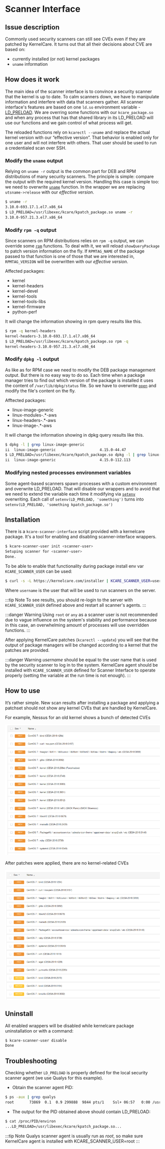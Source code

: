 # Scanner Interface

## Issue description

Commonly used security scanners can still see CVEs even if they are patched by KernelCare. It turns out that all their decisions about CVE are based on:

* currently installed (or not) kernel packages
* `uname` information

## How does it work

The main idea of the scanner interface is to convince a security scanner that the kernel is up to date. To calm scanners down, we have to manipulate information and interfere with data that scanners gather. All scanner interface's features are based on one `ld.so` environment variable - [LD_PRELOAD](https://man7.org/linux/man-pages/man8/ld.so.8.html#ENVIRONMENT). We are overring some functions with our `kcare_package.so` and when any process that has that shared library in its LD_PRELOAD will use our functions and we gain control of what process will get.

The reloaded functions rely on `kcarectl --uname` and replace the actual kernel version with our “effective version”.
That behavior is enabled only for one user and will not interfere with others. That user should be used to run a credentialed scan over SSH.

### Modify the `uname` output

Relying on `uname -r` output is the common part for DEB and RPM distributions of many security scanners. The principle is simple: compare the output with the required kernel version. Handling this case is simple too: we need to overwrite [`uname`](https://man7.org/linux/man-pages/man2/uname.2.html) function. In the wrapper we are replacing `utsname->release` with our *effective version*.

``` bash
$ uname -r
3.10.0-693.17.1.el7.x86_64
$ LD_PRELOAD=/usr/libexec/kcare/kpatch_package.so uname -r
3.10.0-957.21.3.el7.x86_64
```

### Modify `rpm -q` output

Since scanners on RPM distributions relies on `rpm -q` output, we can override some [`rpm`](https://man8.org/linux/man-pages/man8/rpm.8.html) functions. To deal with it, we will reload `showQueryPackage` to patch version information on the fly. If `RPMTAG_NAME` of the package passed to that function is one of those that we are interested in, `RPMTAG_VERSION` will be overwritten with our *effective version*.

Affected packages:

* kernel
* kernel-headers
* kernel-devel
* kernel-tools
* kernel-tools-libs
* kernel-firmware
* python-perf

It will change the information showing in rpm query results like this.

``` bash
$ rpm -q kernel-headers
kernel-headers-3.10.0-693.17.1.el7.x86_64
$ LD_PRELOAD=/usr/libexec/kcare/kpatch_package.so rpm -q
kernel-headers-3.10.0-957.21.3.el7.x86_64
```

### Modify `dpkg -l` output

As like as for RPM case we need to modify the DEB package management output. But there is no easy way to do so. Each time when a package manager tries to find out which version of the package is installed it uses the content of `/var/lib/dpkg/status` file. So we have to overwrite [`open`](https://man7.org/linux/man-pages/man2/open.2.html) and modify the file's content on the fly.

Afftected packages:

* linux-image-generic
* linux-modules-.*-aws
* linux-headers-.*-aws
* linux-image-.*-aws

It will change the information showing in dpkg query results like this.

``` bash
$ dpkg -l | grep linux-image-generic
ii  linux-image-generic                    4.15.0-44.47                                  amd64        Generic Linux kernel image
$ LD_PRELOAD=/usr/libexec/kcare/kpatch_package.so dpkg -l | grep linux-image-generic
ii  linux-image-generic                    4.15.0-112.113                                  amd64        Generic Linux kernel image
```

### Modifying nested processes environment variables

Some agent-based scanners spawn processes with a custom environment and overwrite LD_PRELOAD. That will disable our wrappers and to avoid that we need to extend the variable each time it modifying via [`setenv`](https://man7.org/linux/man-pages/man3/setenv.3.html) overwriting. Each call of `setenv(LD_PRELOAD, 'something')` turns into `setenv(LD_PRELOAD, 'something kpatch_package.so')`

## Installation

There is a `kcare-scanner-interface` script provided with a kernelcare package. It's a tool for enabling and disabling scanner-interface wrappers.

``` bash
$ kcare-scanner-user init <scanner-user>
Setuping scanner for <scanner-user>
Done.
```

To be able to enable that functionality during package install env var `KCARE_SCANNER_USER` can be used:

``` bash
$ curl -s -L https://kernelcare.com/installer | KCARE_SCANNER_USER=username bash
```

Where `username` is the user that will be used to run scanners on the server.

:::tip Note
To see results, you should re-login to the server with `KCARE_SCANNER_USER` defined above and restart all scanner's agents.
:::

:::danger Warning
Using `root` or `any` as a scanner user is not recommended due to vague influence on the system's stability and performance because in this case, an overwhelming amount of processes will use overridden functions.
:::

After applying KernelCare patches (`kcarectl --update`) you will see that the output of package managers will be changed according to a kernel that the patches are provided.

:::danger Warning
_username_ should be equal to the user name that is used by the security scanner to log in to the system. KernelCare agent should be installed with `KCARE_SCANNER_USER` defined for Scanner Interface to operate properly (setting the variable at the run time is not enough).
:::

## How to use

It’s rather simple. New scan results after installing a package and applying a patchset should not show any kernel CVEs that are handled by KernelCare.

For example, Nessus for an old kernel shows a bunch of detected CVEs

![scanner-manipulation-before](/images/scanner-manipulation-before.png)

After patches were applied, there are no kernel-related CVEs

![scanner-manipulation-after](/images/scanner-manipulation-after.png)

## Uninstall

All enabled wrappers will be disabled while kernelcare package uninstallation or with a command:

``` bash
$ kcare-scanner-user disable
Done
```

## Troubleshooting

Checking whether `LD_PRELOAD` is properly defined for the local security scanner agent (we use Qualys for this example).

* Obtain the scanner agent PID:

``` bash
$ ps -aux | grep qualys
root       73869  0.1  0.9 299888  9844 pts/1    Ssl+ 06:57   0:00 /usr/local/qualys/cloud-agent/bin/qualys-cloud-agent
```

* The output for the PID obtained above should contain LD_PRELOAD:

``` bash
$ cat /proc/PID/environ
...LD_PRELOAD=/usr/libexec/kcare/kpatch_package.so...
```

:::tip Note
Qualys scanner agent is usually run as _root_, so make sure KernelCare agent is installed with KCARE_SCANNER_USER=root
:::

<Disqus/>

